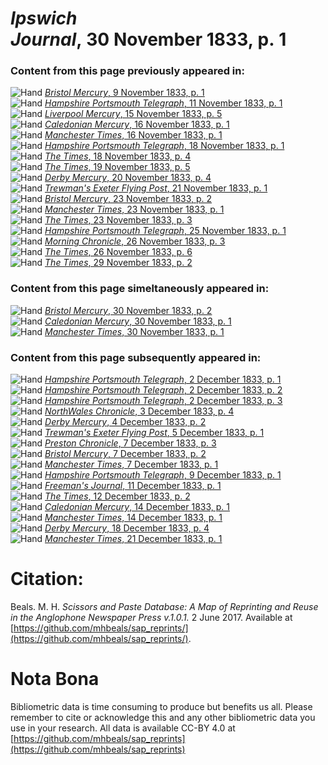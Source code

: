 # *Ipswich Journal*, 30 November 1833, p. 1  
  
### Content from this page previously appeared in:  
![Hand](http://scissorsandpaste.net/wp-content/uploads/2017/06/smallhandpointer.png) [*Bristol Mercury*, 9 November 1833, p. 1](https://mhbeals.github.io/sap_html/Bristol-Mercury/Bristol-Mercury-9-November-1833-p-1)  
![Hand](http://scissorsandpaste.net/wp-content/uploads/2017/06/smallhandpointer.png) [*Hampshire Portsmouth Telegraph*, 11 November 1833, p. 1](https://mhbeals.github.io/sap_html/Hampshire-Portsmouth-Telegraph/Hampshire-Portsmouth-Telegraph-11-November-1833-p-1)  
![Hand](http://scissorsandpaste.net/wp-content/uploads/2017/06/smallhandpointer.png) [*Liverpool Mercury*, 15 November 1833, p. 5](https://mhbeals.github.io/sap_html/Liverpool-Mercury/Liverpool-Mercury-15-November-1833-p-5)  
![Hand](http://scissorsandpaste.net/wp-content/uploads/2017/06/smallhandpointer.png) [*Caledonian Mercury*, 16 November 1833, p. 1](https://mhbeals.github.io/sap_html/Caledonian-Mercury/Caledonian-Mercury-16-November-1833-p-1)  
![Hand](http://scissorsandpaste.net/wp-content/uploads/2017/06/smallhandpointer.png) [*Manchester Times*, 16 November 1833, p. 1](https://mhbeals.github.io/sap_html/Manchester-Times/Manchester-Times-16-November-1833-p-1)  
![Hand](http://scissorsandpaste.net/wp-content/uploads/2017/06/smallhandpointer.png) [*Hampshire Portsmouth Telegraph*, 18 November 1833, p. 1](https://mhbeals.github.io/sap_html/Hampshire-Portsmouth-Telegraph/Hampshire-Portsmouth-Telegraph-18-November-1833-p-1)  
![Hand](http://scissorsandpaste.net/wp-content/uploads/2017/06/smallhandpointer.png) [*The Times*, 18 November 1833, p. 4](https://mhbeals.github.io/sap_html/The-Times/The-Times-18-November-1833-p-4)  
![Hand](http://scissorsandpaste.net/wp-content/uploads/2017/06/smallhandpointer.png) [*The Times*, 19 November 1833, p. 5](https://mhbeals.github.io/sap_html/The-Times/The-Times-19-November-1833-p-5)  
![Hand](http://scissorsandpaste.net/wp-content/uploads/2017/06/smallhandpointer.png) [*Derby Mercury*, 20 November 1833, p. 4](https://mhbeals.github.io/sap_html/Derby-Mercury/Derby-Mercury-20-November-1833-p-4)  
![Hand](http://scissorsandpaste.net/wp-content/uploads/2017/06/smallhandpointer.png) [*Trewman's Exeter Flying Post*, 21 November 1833, p. 1](https://mhbeals.github.io/sap_html/Trewman's-Exeter-Flying-Post/Trewman's-Exeter-Flying-Post-21-November-1833-p-1)  
![Hand](http://scissorsandpaste.net/wp-content/uploads/2017/06/smallhandpointer.png) [*Bristol Mercury*, 23 November 1833, p. 2](https://mhbeals.github.io/sap_html/Bristol-Mercury/Bristol-Mercury-23-November-1833-p-2)  
![Hand](http://scissorsandpaste.net/wp-content/uploads/2017/06/smallhandpointer.png) [*Manchester Times*, 23 November 1833, p. 1](https://mhbeals.github.io/sap_html/Manchester-Times/Manchester-Times-23-November-1833-p-1)  
![Hand](http://scissorsandpaste.net/wp-content/uploads/2017/06/smallhandpointer.png) [*The Times*, 23 November 1833, p. 3](https://mhbeals.github.io/sap_html/The-Times/The-Times-23-November-1833-p-3)  
![Hand](http://scissorsandpaste.net/wp-content/uploads/2017/06/smallhandpointer.png) [*Hampshire Portsmouth Telegraph*, 25 November 1833, p. 1](https://mhbeals.github.io/sap_html/Hampshire-Portsmouth-Telegraph/Hampshire-Portsmouth-Telegraph-25-November-1833-p-1)  
![Hand](http://scissorsandpaste.net/wp-content/uploads/2017/06/smallhandpointer.png) [*Morning Chronicle*, 26 November 1833, p. 3](https://mhbeals.github.io/sap_html/Morning-Chronicle/Morning-Chronicle-26-November-1833-p-3)  
![Hand](http://scissorsandpaste.net/wp-content/uploads/2017/06/smallhandpointer.png) [*The Times*, 26 November 1833, p. 6](https://mhbeals.github.io/sap_html/The-Times/The-Times-26-November-1833-p-6)  
![Hand](http://scissorsandpaste.net/wp-content/uploads/2017/06/smallhandpointer.png) [*The Times*, 29 November 1833, p. 2](https://mhbeals.github.io/sap_html/The-Times/The-Times-29-November-1833-p-2)  
  
### Content from this page simeltaneously appeared in:  
![Hand](http://scissorsandpaste.net/wp-content/uploads/2017/06/smallhandpointer.png) [*Bristol Mercury*, 30 November 1833, p. 2](https://mhbeals.github.io/sap_html/Bristol-Mercury/Bristol-Mercury-30-November-1833-p-2)  
![Hand](http://scissorsandpaste.net/wp-content/uploads/2017/06/smallhandpointer.png) [*Caledonian Mercury*, 30 November 1833, p. 1](https://mhbeals.github.io/sap_html/Caledonian-Mercury/Caledonian-Mercury-30-November-1833-p-1)  
![Hand](http://scissorsandpaste.net/wp-content/uploads/2017/06/smallhandpointer.png) [*Manchester Times*, 30 November 1833, p. 1](https://mhbeals.github.io/sap_html/Manchester-Times/Manchester-Times-30-November-1833-p-1)  
  
### Content from this page subsequently appeared in:  
![Hand](http://scissorsandpaste.net/wp-content/uploads/2017/06/smallhandpointer.png) [*Hampshire Portsmouth Telegraph*, 2 December 1833, p. 1](https://mhbeals.github.io/sap_html/Hampshire-Portsmouth-Telegraph/Hampshire-Portsmouth-Telegraph-2-December-1833-p-1)  
![Hand](http://scissorsandpaste.net/wp-content/uploads/2017/06/smallhandpointer.png) [*Hampshire Portsmouth Telegraph*, 2 December 1833, p. 2](https://mhbeals.github.io/sap_html/Hampshire-Portsmouth-Telegraph/Hampshire-Portsmouth-Telegraph-2-December-1833-p-2)  
![Hand](http://scissorsandpaste.net/wp-content/uploads/2017/06/smallhandpointer.png) [*Hampshire Portsmouth Telegraph*, 2 December 1833, p. 3](https://mhbeals.github.io/sap_html/Hampshire-Portsmouth-Telegraph/Hampshire-Portsmouth-Telegraph-2-December-1833-p-3)  
![Hand](http://scissorsandpaste.net/wp-content/uploads/2017/06/smallhandpointer.png) [*NorthWales Chronicle*, 3 December 1833, p. 4](https://mhbeals.github.io/sap_html/NorthWales-Chronicle/NorthWales-Chronicle-3-December-1833-p-4)  
![Hand](http://scissorsandpaste.net/wp-content/uploads/2017/06/smallhandpointer.png) [*Derby Mercury*, 4 December 1833, p. 2](https://mhbeals.github.io/sap_html/Derby-Mercury/Derby-Mercury-4-December-1833-p-2)  
![Hand](http://scissorsandpaste.net/wp-content/uploads/2017/06/smallhandpointer.png) [*Trewman's Exeter Flying Post*, 5 December 1833, p. 1](https://mhbeals.github.io/sap_html/Trewman's-Exeter-Flying-Post/Trewman's-Exeter-Flying-Post-5-December-1833-p-1)  
![Hand](http://scissorsandpaste.net/wp-content/uploads/2017/06/smallhandpointer.png) [*Preston Chronicle*, 7 December 1833, p. 3](https://mhbeals.github.io/sap_html/Preston-Chronicle/Preston-Chronicle-7-December-1833-p-3)  
![Hand](http://scissorsandpaste.net/wp-content/uploads/2017/06/smallhandpointer.png) [*Bristol Mercury*, 7 December 1833, p. 2](https://mhbeals.github.io/sap_html/Bristol-Mercury/Bristol-Mercury-7-December-1833-p-2)  
![Hand](http://scissorsandpaste.net/wp-content/uploads/2017/06/smallhandpointer.png) [*Manchester Times*, 7 December 1833, p. 1](https://mhbeals.github.io/sap_html/Manchester-Times/Manchester-Times-7-December-1833-p-1)  
![Hand](http://scissorsandpaste.net/wp-content/uploads/2017/06/smallhandpointer.png) [*Hampshire Portsmouth Telegraph*, 9 December 1833, p. 1](https://mhbeals.github.io/sap_html/Hampshire-Portsmouth-Telegraph/Hampshire-Portsmouth-Telegraph-9-December-1833-p-1)  
![Hand](http://scissorsandpaste.net/wp-content/uploads/2017/06/smallhandpointer.png) [*Freeman's Journal*, 11 December 1833, p. 1](https://mhbeals.github.io/sap_html/Freeman's-Journal/Freeman's-Journal-11-December-1833-p-1)  
![Hand](http://scissorsandpaste.net/wp-content/uploads/2017/06/smallhandpointer.png) [*The Times*, 12 December 1833, p. 2](https://mhbeals.github.io/sap_html/The-Times/The-Times-12-December-1833-p-2)  
![Hand](http://scissorsandpaste.net/wp-content/uploads/2017/06/smallhandpointer.png) [*Caledonian Mercury*, 14 December 1833, p. 1](https://mhbeals.github.io/sap_html/Caledonian-Mercury/Caledonian-Mercury-14-December-1833-p-1)  
![Hand](http://scissorsandpaste.net/wp-content/uploads/2017/06/smallhandpointer.png) [*Manchester Times*, 14 December 1833, p. 1](https://mhbeals.github.io/sap_html/Manchester-Times/Manchester-Times-14-December-1833-p-1)  
![Hand](http://scissorsandpaste.net/wp-content/uploads/2017/06/smallhandpointer.png) [*Derby Mercury*, 18 December 1833, p. 4](https://mhbeals.github.io/sap_html/Derby-Mercury/Derby-Mercury-18-December-1833-p-4)  
![Hand](http://scissorsandpaste.net/wp-content/uploads/2017/06/smallhandpointer.png) [*Manchester Times*, 21 December 1833, p. 1](https://mhbeals.github.io/sap_html/Manchester-Times/Manchester-Times-21-December-1833-p-1)  


# Citation: 

Beals. M. H. *Scissors and Paste Database: A Map of Reprinting and Reuse in the Anglophone Newspaper Press v.1.0.1.* 2 June 2017. Available at [https://github.com/mhbeals/sap_reprints/](https://github.com/mhbeals/sap_reprints/). 

# Nota Bona

Bibliometric data is time consuming to produce but benefits us all. Please remember to cite or acknowledge this and any other bibliometric data you use in your research. All data is available CC-BY 4.0 at [https://github.com/mhbeals/sap_reprints](https://github.com/mhbeals/sap_reprints)